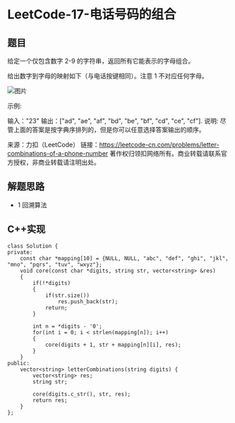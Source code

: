 # LeetCode-17-电话号码的组合

## 题目

给定一个仅包含数字 2-9 的字符串，返回所有它能表示的字母组合。

给出数字到字母的映射如下（与电话按键相同）。注意 1 不对应任何字母。

![图片](https://assets.leetcode-cn.com/aliyun-lc-upload/original_images/17_telephone_keypad.png)

示例:

输入："23"
输出：["ad", "ae", "af", "bd", "be", "bf", "cd", "ce", "cf"].
说明:
尽管上面的答案是按字典序排列的，但是你可以任意选择答案输出的顺序。

来源：力扣（LeetCode）
链接：https://leetcode-cn.com/problems/letter-combinations-of-a-phone-number
著作权归领扣网络所有。商业转载请联系官方授权，非商业转载请注明出处。

## 解题思路

* 1 回溯算法

## C++实现 
```
class Solution {
private:
	const char *mapping[10] = {NULL, NULL, "abc", "def", "ghi", "jkl", "mno", "pqrs", "tuv", "wxyz"};
	void core(const char *digits, string str, vector<string> &res)
	{
		if(!*digits)
		{
            if(str.size())
			    res.push_back(str);
			return;
		}

		int n = *digits - '0';
		for(int i = 0; i < strlen(mapping[n]); i++)
		{
			core(digits + 1, str + mapping[n][i], res);
		}
	}
public:
    vector<string> letterCombinations(string digits) {
        vector<string> res;
        string str;

        core(digits.c_str(), str, res);
        return res;
    }
};
```